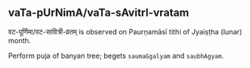 ## vaTa-pUrNimA/vaTa-sAvitrI-vratam

वट-पूर्णिमा/वट-सावित्री-व्रतम् is observed on Paurṇamāsī tithi of Jyaiṣṭha (lunar) month.

Perform puja of banyan tree; begets `saumaGgalyam` and `saubhAgyam`.

